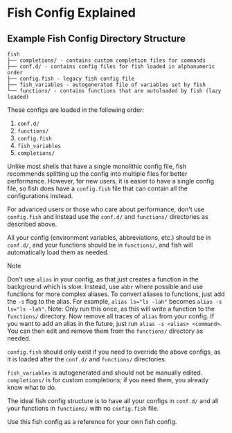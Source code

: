 # Fish Config Explained

## Example Fish Config Directory Structure

```plaintext
fish
├── completions/ - contains custom completion files for commands
├── conf.d/ - contains config files for fish loaded in alphanumeric order
├── config.fish - legacy fish config file
├── fish_variables - autogenerated file of variables set by fish
└── functions/ - contains functions that are autoloaded by fish (lazy loaded)
```

These configs are loaded in the following order:

1. `conf.d/`
2. `functions/`
3. `config.fish`
4. `fish_variables`
5. `completions/`

Unlike most shells that have a single monolithic config file, fish recommends splitting up the config into multiple files for better performance. However, for new users, it is easier to have a single config file, so fish does have a `config.fish` file that can contain all the configurations instead.

For advanced users or those who care about performance, don't use `config.fish` and instead use the `conf.d/` and `functions/` directories as described above.

All your config (environment variables, abbreviations, etc.) should be in `conf.d/`, and your functions should be in `functions/`, and fish will automatically load them as needed.

> [!NOTE]
> Don't use `alias` in your config, as that just creates a function in the background which is slow. Instead, use `abbr` where possible and use functions for more complex aliases. To convert aliases to functions, just add the `-s` flag to the alias. For example, `alias ls="ls -lah"` becomes `alias -s ls="ls -lah"`. Note: Only run this once, as this will write a function to the `functions/` directory. Now remove all traces of `alias` from your config. If you want to add an alias in the future, just run `alias -s <alias> <command>`. You can then edit and remove them from the `functions/` directory as needed.

`config.fish` should only exist if you need to override the above configs, as it is loaded after the `conf.d/` and `functions/` directories.

`fish_variables` is autogenerated and should not be manually edited. `completions/` is for custom completions; if you need them, you already know what to do.

The ideal fish config structure is to have all your configs in `conf.d/` and all your functions in `functions/` with no `config.fish` file.

Use this fish config as a reference for your own fish config.
